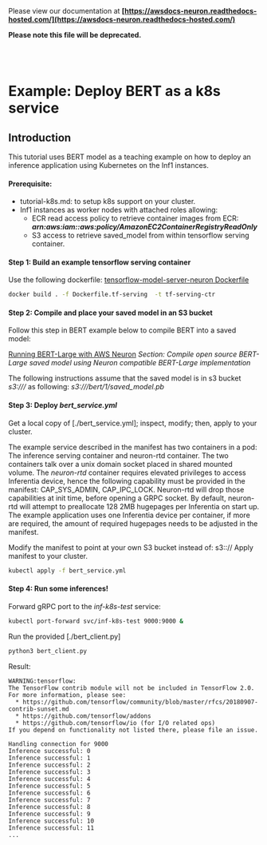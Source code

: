</br>
</br>

Please view our documentation at **[https://awsdocs-neuron.readthedocs-hosted.com/](https://awsdocs-neuron.readthedocs-hosted.com/)** 

**Please note this file will be deprecated.**

</br>
</br>



# Example: Deploy BERT as a k8s service

## Introduction

This tutorial uses BERT model as a teaching example on how to deploy an inference application using Kubernetes on the Inf1 instances.

#### Prerequisite:
 * tutorial-k8s.md: to setup k8s support on your cluster.
 * Inf1 instances as worker nodes with attached roles allowing:
   * ECR read access policy to retrieve container images from ECR: ***arn:aws:iam::aws:policy/AmazonEC2ContainerRegistryReadOnly***
   * S3 access to retrieve saved_model from within tensorflow serving container.
   
#### Step 1: Build an example tensorflow serving container

Use the following dockerfile: [tensorflow-model-server-neuron Dockerfile](../../../../docs/neuron-container-tools/docker-example/Dockerfile.tf-serving)
```bash
docker build . -f Dockerfile.tf-serving  -t tf-serving-ctr
```

#### Step 2: Compile and place your saved model in an S3 bucket
Follow this step in BERT example below to compile BERT into a saved model:

[Running BERT-Large with AWS Neuron](./../bert_demo/README.md#compiling-neuron-compatible-bert-large) *Section: Compile open source BERT-Large saved model using Neuron compatible BERT-Large implementation*

The following instructions assume that the saved model is in s3 bucket *s3://<your-bert-bucket>/* as following: *s3://<your-bert-bucket>/bert/1/saved_model.pb*

#### Step 3: Deploy *bert_service.yml*
Get a local copy of [./bert_service.yml]; inspect, modify; then, apply to your cluster.

The example service described in the manifest has two containers in a pod: The inference serving container and neuron-rtd container. The two containers talk over a unix domain socket placed in shared mounted volume.
The *neuron-rtd* container requires elevated privileges to access Inferentia device, hence the following capability must be provided in the manifest: CAP_SYS_ADMIN, CAP_IPC_LOCK. Neuron-rtd will drop those capabilities at init time, before opening a GRPC socket.
By default, neuron-rtd will attempt to preallocate 128 2MB hugepages per Inferentia on start up. The example application uses one Inferentia device per container, if more are required, the amount of required hugepages needs to be adjusted in the manifest.

Modify the manifest to point at your own S3 bucket instead of: s3:://<your-bert-bucket>
Apply manifest to your cluster. 
```bash
kubectl apply -f bert_service.yml
```

#### Step 4: Run some inferences!

Forward gRPC port to the *inf-k8s-test* service:
```bash
kubectl port-forward svc/inf-k8s-test 9000:9000 & 
```

Run the provided [./bert_client.py]
```bash
python3 bert_client.py
```

Result:
```
WARNING:tensorflow:
The TensorFlow contrib module will not be included in TensorFlow 2.0.
For more information, please see:
  * https://github.com/tensorflow/community/blob/master/rfcs/20180907-contrib-sunset.md
  * https://github.com/tensorflow/addons
  * https://github.com/tensorflow/io (for I/O related ops)
If you depend on functionality not listed there, please file an issue.

Handling connection for 9000
Inference successful: 0
Inference successful: 1
Inference successful: 2
Inference successful: 3
Inference successful: 4
Inference successful: 5
Inference successful: 6
Inference successful: 7
Inference successful: 8
Inference successful: 9
Inference successful: 10
Inference successful: 11
...

```



